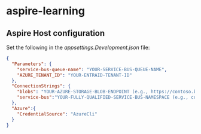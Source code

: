 # aspire-learning

## Aspire Host configuration

Set the following in the *appsettings.Development.json* file:

```json
{
  "Parameters": {
    "service-bus-queue-name": "YOUR-SERVICE-BUS-QUEUE-NAME",
    "AZURE_TENANT_ID": "YOUR-ENTRAID-TENANT-ID"
  },
  "ConnectionStrings": {
    "blobs": "YOUR-AZURE-STORAGE-BLOB-ENDPOINT (e.g., https://contoso.blob.core.windows.net/)",
    "service-bus":"YOUR-FULLY-QUALIFIED-SERVICE-BUS-NAMESPACE (e.g., contoso.servicebus.windows.net)"
  },
  "Azure":{
    "CredentialSource": "AzureCli"
  }
}

```
